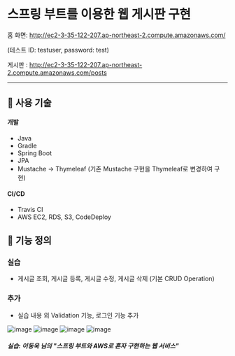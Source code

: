 # 스프링 부트를 이용한 웹 게시판 구현
홈 화면: http://ec2-3-35-122-207.ap-northeast-2.compute.amazonaws.com/

(테스트 ID: testuser, password: test)

게시판 : http://ec2-3-35-122-207.ap-northeast-2.compute.amazonaws.com/posts



<hr />


## &#128204; 사용 기술

#### 개발
- Java
- Gradle
- Spring Boot
- JPA
- Mustache -> Thymeleaf (기존 Mustache 구현을 Thymeleaf로 변경하여 구현)

#### CI/CD
- Travis CI
- AWS EC2, RDS, S3, CodeDeploy 


## &#128204; 기능 정의
### 실습
+ 게시글 조회, 게시글 등록, 게시글 수정, 게시글 삭제 (기본 CRUD Operation)
### 추가
+ 실습 내용 외 Validation 기능, 로그인 기능 추가

![image](https://user-images.githubusercontent.com/54987488/123799298-0b346d00-d923-11eb-8621-8e1ff5c1d9c7.png)
![image](https://user-images.githubusercontent.com/54987488/120884875-c0278280-c620-11eb-8b39-a82c7e36c0ae.png)
![image](https://user-images.githubusercontent.com/54987488/120892254-515e1f80-c648-11eb-9668-c1ee00f3f5b8.png)
![image](https://user-images.githubusercontent.com/54987488/120892274-7488cf00-c648-11eb-9aa0-81ac5a52368b.png)

##### 실습: 이동욱 님의 "스프링 부트와 AWS로 혼자 구현하는 웹 서비스"

<br>
